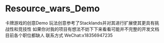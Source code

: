 # Resource_wars_Demo
卡牌游戏的创意Demo 玩法创意参考了Stacklands并对其进行扩展使其更具有挑战性和竞技性
如果你对我的项目有想法不妨下下来看看可能并不完整的开发文档
目前各个职位都缺人 联系方式 WeChat:x18356947235
